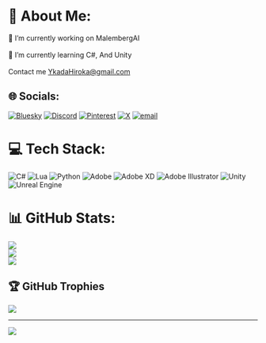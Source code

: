 # 💫 About Me:
🔭 I’m currently working on MalembergAI<br><br>🌱 I’m currently learning C#, And Unity<br><br>Contact me YkadaHiroka@gmail.com


## 🌐 Socials:
[![Bluesky](https://img.shields.io/badge/bluesky-0285FF?style=for-the-badge&logo=bluesky&logoColor=%23FFFFFF)](https://bsky.app/profile/Ykada) [![Discord](https://img.shields.io/badge/Discord-%237289DA.svg?logo=discord&logoColor=white)](https://discord.gg/Ykada_) [![Pinterest](https://img.shields.io/badge/Pinterest-%23E60023.svg?logo=Pinterest&logoColor=white)](https://pinterest.com/Ykada_Hiroka) [![X](https://img.shields.io/badge/X-black.svg?logo=X&logoColor=white)](https://x.com/Ykada_Hiroka) [![email](https://img.shields.io/badge/Email-D14836?logo=gmail&logoColor=white)](mailto:YkadaHiroka@gmail.com) 

# 💻 Tech Stack:
![C#](https://img.shields.io/badge/c%23-%23239120.svg?style=for-the-badge&logo=csharp&logoColor=white) ![Lua](https://img.shields.io/badge/lua-%232C2D72.svg?style=for-the-badge&logo=lua&logoColor=white) ![Python](https://img.shields.io/badge/python-3670A0?style=for-the-badge&logo=python&logoColor=ffdd54) ![Adobe](https://img.shields.io/badge/adobe-%23FF0000.svg?style=for-the-badge&logo=adobe&logoColor=white) ![Adobe XD](https://img.shields.io/badge/Adobe%20XD-470137?style=for-the-badge&logo=Adobe%20XD&logoColor=#FF61F6) ![Adobe Illustrator](https://img.shields.io/badge/adobe%20illustrator-%23FF9A00.svg?style=for-the-badge&logo=adobe%20illustrator&logoColor=white) ![Unity](https://img.shields.io/badge/unity-%23000000.svg?style=for-the-badge&logo=unity&logoColor=white) ![Unreal Engine](https://img.shields.io/badge/unrealengine-%23313131.svg?style=for-the-badge&logo=unrealengine&logoColor=white)
# 📊 GitHub Stats:
![](https://github-readme-stats.vercel.app/api?username=Ykada&theme=dark&hide_border=false&include_all_commits=false&count_private=false)<br/>
![](https://nirzak-streak-stats.vercel.app/?user=Ykada&theme=dark&hide_border=false)<br/>
![](https://github-readme-stats.vercel.app/api/top-langs/?username=Ykada&theme=dark&hide_border=false&include_all_commits=false&count_private=false&layout=compact)

## 🏆 GitHub Trophies
![](https://github-profile-trophy.vercel.app/?username=Ykada&theme=radical&no-frame=false&no-bg=true&margin-w=4)

---
[![](https://visitcount.itsvg.in/api?id=Ykada&icon=0&color=0)](https://visitcount.itsvg.in)

<!-- Proudly created with GPRM ( https://gprm.itsvg.in ) -->

